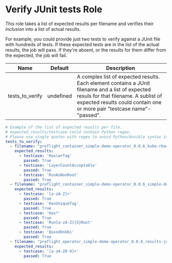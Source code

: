 # Verify JUnit tests Role

This role takes a list of expected results per filename and verifies their
_inclusion_ into a list of actual results.

For example, you could provide just two tests to verify against a JUnit file with hundreds of tests. If these expected tests are in the list of the actual results, the job will pass. If they're absent, or the results for them differ from the expected, the job will fail.

Name                | Default      | Description
------------------- | ------------ | -------------
tests\_to\_verify   | undefined    | A complex list of expected results. Each element contains a JUnit filename and a list of expected resuls for that filename. A sublist of expected results could contain one or more pair "testcase name"-"passed".

```yaml
# Example of the list of expected results per file.
# expected_results/testcase could contain Python regex.
# Please use single quotes with regex to avoid Python/Ansible syntax interference.
tests_to_verify:
  - filename: "preflight_container_simple-demo-operator_0.0.6_kube-rbac-proxy_results-junit.xml"
    expected_results:
      - testcase: 'Has\w+Tag'
        passed: True
      - testcase: 'LayerCountAcceptable'
        passed: True
      - testcase: 'RunAsNonRoot'
        passed: True
  - filename: "preflight_container_simple-demo-operator_0.0.6_simple-demo-operator_results-junit.xml"
    expected_results:
      - testcase: '[a-zA-Z]+'
        passed: True
      - testcase: 'HasUniqueTag'
        passed: True
      - testcase: 'Has*'
        passed: True
      - testcase: 'Run[a-zA-Z]{5}Root'
        passed: True
      - testcase: 'BasedOnUbi'
        passed: True
  - filename: "preflight_operator_simple-demo-operator_0.0.6_results-junit.xml"
    expected_results:
      - testcase: '[a-zA-Z0-9]+'
        passed: True
```
